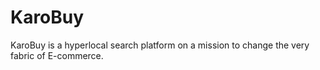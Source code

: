 # KaroBuy
KaroBuy is a hyperlocal search platform on a mission to change the very fabric of E-commerce.

